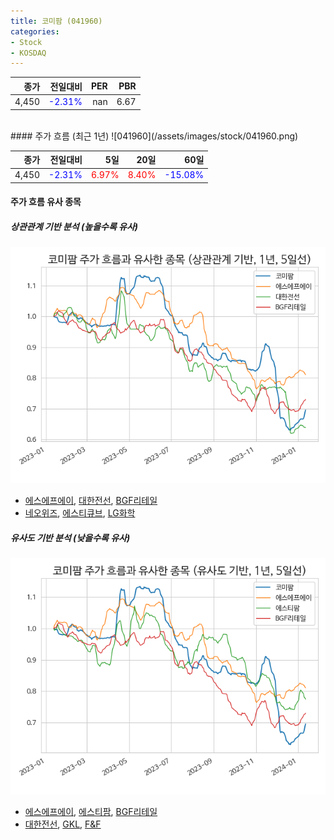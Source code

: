 ```yaml
---
title: 코미팜 (041960)
categories:
- Stock
- KOSDAQ
---
```


|종가|전일대비|PER|PBR|
|---:|-------:|--:|---:|
|4,450|<span style="color: blue">-2.31%</span>|nan|6.67|

<!-- more -->
<br>
#### 주가 흐름 (최근 1년)
![041960](/assets/images/stock/041960.png)

|종가|전일대비|5일|20일|60일|
|---:|-------:|--:|---:|---:|
|4,450|<span style="color: blue">-2.31%</span>|<span style="color: red">6.97%</span>|<span style="color: red">8.40%</span>|<span style="color: blue">-15.08%</span>|

<!-- more -->

#### 주가 흐름 유사 종목

##### 상관관계 기반 분석 (높을수록 유사)
![041960](/assets/images/stock/041960_corr.png)
- [에스에프에이](/056190/), [대한전선](/001440/), [BGF리테일](/282330/)
- [네오위즈](/095660/), [에스티큐브](/052020/), [LG화학](/051910/)

##### 유사도 기반 분석 (낮을수록 유사)	
![041960](/assets/images/stock/041960_sim.png)
- [에스에프에이](/056190/), [에스티팜](/237690/), [BGF리테일](/282330/)
- [대한전선](/001440/), [GKL](/114090/), [F&F](/383220/)